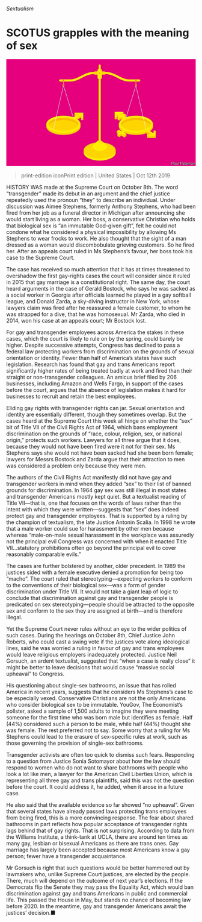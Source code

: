 ###### Sextualism

# SCOTUS grapples with the meaning of sex 

![image](images/20191012_USD001_0.jpg) 

> print-edition iconPrint edition | United States | Oct 12th 2019 

HISTORY WAS made at the Supreme Court on October 8th. The word “transgender” made its debut in an argument and the chief justice repeatedly used the pronoun “they” to describe an individual. Under discussion was Aimee Stephens, formerly Anthony Stephens, who had been fired from her job as a funeral director in Michigan after announcing she would start living as a woman. Her boss, a conservative Christian who holds that biological sex is “an immutable God-given gift”, felt he could not condone what he considered a physical impossibility by allowing Ms Stephens to wear frocks to work. He also thought that the sight of a man dressed as a woman would discombobulate grieving customers. So he fired her. After an appeals court ruled in Ms Stephens’s favour, her boss took his case to the Supreme Court. 

The case has received so much attention that it has at times threatened to overshadow the first gay-rights cases the court will consider since it ruled in 2015 that gay marriage is a constitutional right. The same day, the court heard arguments in the case of Gerald Bostock, who says he was sacked as a social worker in Georgia after officials learned he played in a gay softball league, and Donald Zarda, a sky-diving instructor in New York, whose lawyers claim was fired after he reassured a female customer, to whom he was strapped for a dive, that he was homosexual. Mr Zarda, who died in 2014, won his case at an appeals court; Mr Bostock lost. 

For gay and transgender employees across America the stakes in these cases, which the court is likely to rule on by the spring, could barely be higher. Despite successive attempts, Congress has declined to pass a federal law protecting workers from discrimination on the grounds of sexual orientation or identity. Fewer than half of America’s states have such legislation. Research has found that gay and trans Americans report significantly higher rates of being treated badly at work and fired than their straight or non-transgender colleagues. An amicus brief filed by 206 businesses, including Amazon and Wells Fargo, in support of the cases before the court, argues that the absence of legislation makes it hard for businesses to recruit and retain the best employees. 

Eliding gay rights with transgender rights can jar. Sexual orientation and identity are essentially different, though they sometimes overlap. But the cases heard at the Supreme Court this week all hinge on whether the “sex” bit of Title VII of the Civil Rights Act of 1964, which bans employment discrimination on the grounds of “race, colour, religion, sex, or national origin,” protects such workers. Lawyers for all three argue that it does, because they would not have been fired were it not for their sex. Ms Stephens says she would not have been sacked had she been born female; lawyers for Messrs Bostock and Zarda argue that their attraction to men was considered a problem only because they were men. 

The authors of the Civil Rights Act manifestly did not have gay and transgender workers in mind when they added “sex” to their list of banned grounds for discrimination. In 1964 gay sex was still illegal in most states and transgender Americans mostly kept quiet. But a textualist reading of Title VII—that is, one that focuses on the words of laws rather than the intent with which they were written—suggests that “sex” does indeed protect gay and transgender employees. That is supported by a ruling by the champion of textualism, the late Justice Antonin Scalia. In 1998 he wrote that a male worker could sue for harassment by other men because whereas “male-on-male sexual harassment in the workplace was assuredly not the principal evil Congress was concerned with when it enacted Title VII…statutory prohibitions often go beyond the principal evil to cover reasonably comparable evils.” 

The cases are further bolstered by another, older precedent. In 1989 the justices sided with a female executive denied a promotion for being too “macho”. The court ruled that stereotyping—expecting workers to conform to the conventions of their biological sex—was a form of gender discrimination under Title VII. It would not take a giant leap of logic to conclude that discrimination against gay and transgender people is predicated on sex stereotyping—people should be attracted to the opposite sex and conform to the sex they are assigned at birth—and is therefore illegal. 

Yet the Supreme Court never rules without an eye to the wider politics of such cases. During the hearings on October 8th, Chief Justice John Roberts, who could cast a swing vote if the justices vote along ideological lines, said he was worried a ruling in favour of gay and trans employees would leave religious employers inadequately protected. Justice Neil Gorsuch, an ardent textualist, suggested that “when a case is really close” it might be better to leave decisions that would cause “massive social upheaval” to Congress. 

His questioning about single-sex bathrooms, an issue that has roiled America in recent years, suggests that he considers Ms Stephens’s case to be especially vexed. Conservative Christians are not the only Americans who consider biological sex to be immutable. YouGov, The Economist’s pollster, asked a sample of 1,500 adults to imagine they were meeting someone for the first time who was born male but identifies as female. Half (44%) considered such a person to be male, while half (44%) thought she was female. The rest preferred not to say. Some worry that a ruling for Ms Stephens could lead to the erasure of sex-specific rules at work, such as those governing the provision of single-sex bathrooms. 

Transgender activists are often too quick to dismiss such fears. Responding to a question from Justice Sonia Sotomayor about how the law should respond to women who do not want to share bathrooms with people who look a lot like men, a lawyer for the American Civil Liberties Union, which is representing all three gay and trans plaintiffs, said this was not the question before the court. It could address it, he added, when it arose in a future case. 

He also said that the available evidence so far showed “no upheaval”. Given that several states have already passed laws protecting trans employees from being fired, this is a more convincing response. The fear about shared bathrooms in part reflects how popular acceptance of transgender rights lags behind that of gay rights. That is not surprising. According to data from the Williams Institute, a think-tank at UCLA, there are around ten times as many gay, lesbian or bisexual Americans as there are trans ones. Gay marriage has largely been accepted because most Americans know a gay person; fewer have a transgender acquaintance. 

Mr Gorsuch is right that such questions would be better hammered out by lawmakers who, unlike Supreme Court justices, are elected by the people. There, much will depend on the outcome of next year’s elections. If the Democrats flip the Senate they may pass the Equality Act, which would ban discrimination against gay and trans Americans in public and commercial life. This passed the House in May, but stands no chance of becoming law before 2020. In the meantime, gay and transgender Americans await the justices’ decision.■ 

